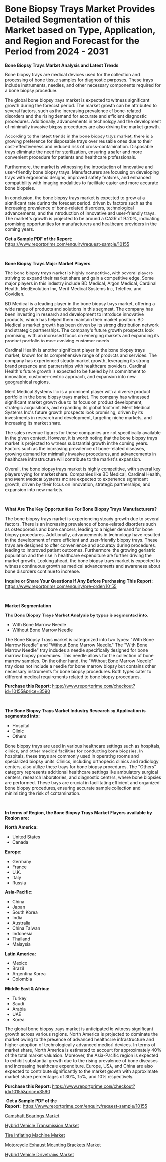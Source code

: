 <p><h1>Bone Biopsy Trays Market Provides Detailed Segmentation of this Market based on Type, Application, and Region and Forecast for the Period from 2024 - 2031</h1></p><p><strong>Bone Biopsy Trays Market Analysis and Latest Trends</strong></p>
<p><p>Bone biopsy trays are medical devices used for the collection and processing of bone tissue samples for diagnostic purposes. These trays include instruments, needles, and other necessary components required for a bone biopsy procedure.</p><p>The global bone biopsy trays market is expected to witness significant growth during the forecast period. The market growth can be attributed to several factors, such as the increasing prevalence of bone-related disorders and the rising demand for accurate and efficient diagnostic procedures. Additionally, advancements in technology and the development of minimally invasive biopsy procedures are also driving the market growth.</p><p>According to the latest trends in the bone biopsy trays market, there is a growing preference for disposable trays over reusable ones due to their cost-effectiveness and reduced risk of cross-contamination. Disposable trays eliminate the need for sterilization, ensuring a safer and more convenient procedure for patients and healthcare professionals.</p><p>Furthermore, the market is witnessing the introduction of innovative and user-friendly bone biopsy trays. Manufacturers are focusing on developing trays with ergonomic designs, improved safety features, and enhanced compatibility with imaging modalities to facilitate easier and more accurate bone biopsies.</p><p>In conclusion, the bone biopsy trays market is expected to grow at a significant rate during the forecast period, driven by factors such as the increasing prevalence of bone-related disorders, technological advancements, and the introduction of innovative and user-friendly trays. The market's growth is projected to be around a CAGR of 9.20%, indicating promising opportunities for manufacturers and healthcare providers in the coming years.</p></p>
<p><strong>Get a Sample PDF of the Report:&nbsp;</strong> <a href="https://www.reportprime.com/enquiry/request-sample/10155">https://www.reportprime.com/enquiry/request-sample/10155</a></p>
<p>&nbsp;</p>
<p><strong>Bone Biopsy Trays Major Market Players</strong></p>
<p><p>The bone biopsy trays market is highly competitive, with several players striving to expand their market share and gain a competitive edge. Some major players in this industry include BD Medical, Argon Medical, Cardinal Health, MedEvolution Inc, Merit Medical Systems Inc, Teleflex, and Covidien.</p><p>BD Medical is a leading player in the bone biopsy trays market, offering a wide range of products and solutions in this segment. The company has been investing in research and development to introduce innovative products, which has helped them maintain their market position. BD Medical's market growth has been driven by its strong distribution network and strategic partnerships. The company's future growth prospects look promising, with an increased focus on emerging markets and expanding its product portfolio to meet evolving customer needs.</p><p>Cardinal Health is another significant player in the bone biopsy trays market, known for its comprehensive range of products and services. The company has experienced steady market growth, leveraging its strong brand presence and partnerships with healthcare providers. Cardinal Health's future growth is expected to be fueled by its commitment to innovation, customer-centric approach, and expansion into new geographical regions.</p><p>Merit Medical Systems Inc is a prominent player with a diverse product portfolio in the bone biopsy trays market. The company has witnessed significant market growth due to its focus on product development, strategic acquisitions, and expanding its global footprint. Merit Medical Systems Inc's future growth prospects look promising, driven by its investments in research and development, targeting niche markets, and increasing its market share.</p><p>The sales revenue figures for these companies are not specifically available in the given context. However, it is worth noting that the bone biopsy trays market is projected to witness substantial growth in the coming years. Factors such as the increasing prevalence of bone-related diseases, growing demand for minimally invasive procedures, and advancements in healthcare infrastructure will contribute to the market's expansion.</p><p>Overall, the bone biopsy trays market is highly competitive, with several key players vying for market share. Companies like BD Medical, Cardinal Health, and Merit Medical Systems Inc are expected to experience significant growth, driven by their focus on innovation, strategic partnerships, and expansion into new markets.</p></p>
<p>&nbsp;</p>
<p><strong>What Are The Key Opportunities For Bone Biopsy Trays Manufacturers?</strong></p>
<p><p>The bone biopsy trays market is experiencing steady growth due to several factors. There is an increasing prevalence of bone-related disorders such as osteoporosis and bone cancers, leading to a higher demand for bone biopsy procedures. Additionally, advancements in technology have resulted in the development of more efficient and user-friendly biopsy trays. These trays are designed to offer convenience and accuracy during procedures, leading to improved patient outcomes. Furthermore, the growing geriatric population and the rise in healthcare expenditure are further driving the market growth. Looking ahead, the bone biopsy trays market is expected to witness continuous growth as medical advancements and awareness about bone disorders continue to increase.</p></p>
<p><strong>Inquire or Share Your Questions If Any Before Purchasing This Report:</strong> <a href="https://www.reportprime.com/enquiry/pre-order/10155">https://www.reportprime.com/enquiry/pre-order/10155</a></p>
<p>&nbsp;</p>
<p><strong>Market Segmentation</strong></p>
<p><strong>The Bone Biopsy Trays Market Analysis by types is segmented into:</strong></p>
<p><ul><li>With Bone Marrow Needle</li><li>Without Bone Marrow Needle</li></ul></p>
<p><p>The Bone Biopsy Trays market is categorized into two types: "With Bone Marrow Needle" and "Without Bone Marrow Needle." The "With Bone Marrow Needle" tray includes a needle specifically designed for bone marrow biopsy procedures. This needle allows for the collection of bone marrow samples. On the other hand, the "Without Bone Marrow Needle" tray does not include a needle for bone marrow biopsy but contains other necessary instruments for bone biopsy procedures. Both types cater to different medical requirements related to bone biopsy procedures.</p></p>
<p><strong>Purchase this Report:&nbsp;</strong><a href="https://www.reportprime.com/checkout?id=10155&price=3590">https://www.reportprime.com/checkout?id=10155&price=3590</a></p>
<p>&nbsp;</p>
<p><strong>The Bone Biopsy Trays Market Industry Research by Application is segmented into:</strong></p>
<p><ul><li>Hospital</li><li>Clinic</li><li>Others</li></ul></p>
<p><p>Bone biopsy trays are used in various healthcare settings such as hospitals, clinics, and other medical facilities for conducting bone biopsies. In hospitals, these trays are commonly used in operating rooms and specialized biopsy units. Clinics, including orthopedic clinics and radiology centers, also utilize these trays for bone biopsy procedures. The "Others" category represents additional healthcare settings like ambulatory surgical centers, research laboratories, and diagnostic centers, where bone biopsies are performed. These trays are crucial in facilitating efficient and organized bone biopsy procedures, ensuring accurate sample collection and minimizing the risk of contamination.</p></p>
<p>&nbsp;</p>
<p><strong>In terms of Region, the Bone Biopsy Trays Market Players available by Region are:</strong></p>
<p>
    <p> <strong> North America: </strong>
        <ul>
            <li>United States</li>
            <li>Canada</li>
        </ul>
        </p> 
    <p> <strong> Europe: </strong>
        <ul>
            <li>Germany</li>
            <li>France</li>
            <li>U.K.</li>
            <li>Italy</li>
            <li>Russia</li>
        </ul>
        </p> 
    <p> <strong> Asia-Pacific: </strong>
        <ul>
            <li>China</li>
            <li>Japan</li>
            <li>South Korea</li>
            <li>India</li>
            <li>Australia</li>
            <li>China Taiwan</li>
            <li>Indonesia</li>
            <li>Thailand</li>
            <li>Malaysia</li>
        </ul>
        </p> 
    <p> <strong> Latin America: </strong>
        <ul>
            <li>Mexico</li>
            <li>Brazil</li>
            <li>Argentina Korea</li>
            <li>Colombia</li>
        </ul>
        </p> 
    <p> <strong> Middle East & Africa: </strong>
        <ul>
            <li>Turkey</li>
            <li>Saudi</li>
            <li>Arabia</li>
            <li>UAE</li>
            <li>Korea</li>
        </ul>
    </p>
    </p>
<p><p>The global bone biopsy trays market is anticipated to witness significant growth across various regions. North America is projected to dominate the market owing to the presence of advanced healthcare infrastructure and higher adoption of technologically advanced medical devices. In terms of market share, North America is estimated to account for approximately 40% of the total market valuation. Moreover, the Asia-Pacific region is expected to exhibit substantial growth due to the rising prevalence of bone diseases and increasing healthcare expenditure. Europe, USA, and China are also expected to contribute significantly to the market growth with approximate market share percentages of 30%, 15%, and 10% respectively.</p></p>
<p><strong>Purchase this Report: </strong><a href="https://www.reportprime.com/checkout?id=10155&price=3590">https://www.reportprime.com/checkout?id=10155&price=3590</a></p>
<p>&nbsp;<strong>Get a Sample PDF of the Report:&nbsp;&nbsp;</strong><a href="https://www.reportprime.com/enquiry/request-sample/10155">https://www.reportprime.com/enquiry/request-sample/10155</a></p>
<p><strong></strong></p>
<p><p><a href="https://medium.com/@scanw41036/camshaft-bearings-market-report-reveals-the-latest-trends-and-growth-opportunities-of-this-market-b4fff3578922">Camshaft Bearings Market</a></p><p><a href="https://medium.com/@scanw41036/hybrid-vehicle-transmission-market-research-report-its-history-and-forecast-2024-to-2031-d314f71fba74">Hybrid Vehicle Transmission Market</a></p><p><a href="https://medium.com/@scanw41036/tire-inflating-machine-market-analysis-and-sze-forecasted-for-period-from-2024-to-2031-492759456f2c">Tire Inflating Machine Market</a></p><p><a href="https://medium.com/@scanw41036/motorcycle-exhaust-mounting-brackets-nbsp-market-focuses-on-market-share-size-and-projected-7c4c83a1bda8">Motorcycle Exhaust Mounting Brackets Market</a></p><p><a href="https://medium.com/@scanw41036/hybrid-vehicle-drivetrains-market-exploring-market-share-market-trends-and-future-growth-6454f1966bf1">Hybrid Vehicle Drivetrains Market</a></p></p>